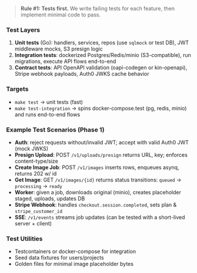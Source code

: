 > **Rule #1: Tests first.** We write failing tests for each feature, then implement minimal code to pass.

### Test Layers
1. **Unit tests** (Go): handlers, services, repos (use `sqlmock` or test DB), JWT middleware mocks, S3 presign logic
2. **Integration tests**: dockerized Postgres/Redis/minio (S3-compatible), run migrations, execute API flows end-to-end
3. **Contract tests**: API OpenAPI validation (oapi-codegen or kin-openapi), Stripe webhook payloads, Auth0 JWKS cache behavior

### Targets
- `make test` → unit tests (fast)
- `make test-integration` → spins docker-compose.test (pg, redis, minio) and runs end-to-end flows

### Example Test Scenarios (Phase 1)
- **Auth**: reject requests without/invalid JWT; accept with valid Auth0 JWT (mock JWKS)
- **Presign Upload**: POST `/v1/uploads/presign` returns URL, key; enforces content-type/size
- **Create Image Job**: POST `/v1/images` inserts rows, enqueues asynq, returns 202 w/ id
- **Get Image**: GET `/v1/images/{id}` returns status transitions: `queued` → `processing` → `ready`
- **Worker**: given a job, downloads original (minio), creates placeholder staged, uploads, updates DB
- **Stripe Webhook**: handles `checkout.session.completed`, sets plan & `stripe_customer_id`
- **SSE**: `/v1/events` streams job updates (can be tested with a short-lived server + client)

### Test Utilities
- Testcontainers or docker-compose for integration
- Seed data fixtures for users/projects
- Golden files for minimal image placeholder bytes
